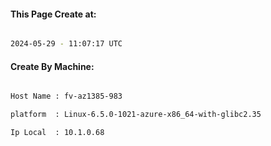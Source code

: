 
   
#### This Page Create at:

```bash

2024-05-29 - 11:07:17 UTC

```

#### Create By Machine:

```bash

Host Name : fv-az1385-983

platform  : Linux-6.5.0-1021-azure-x86_64-with-glibc2.35

Ip Local  : 10.1.0.68

```

